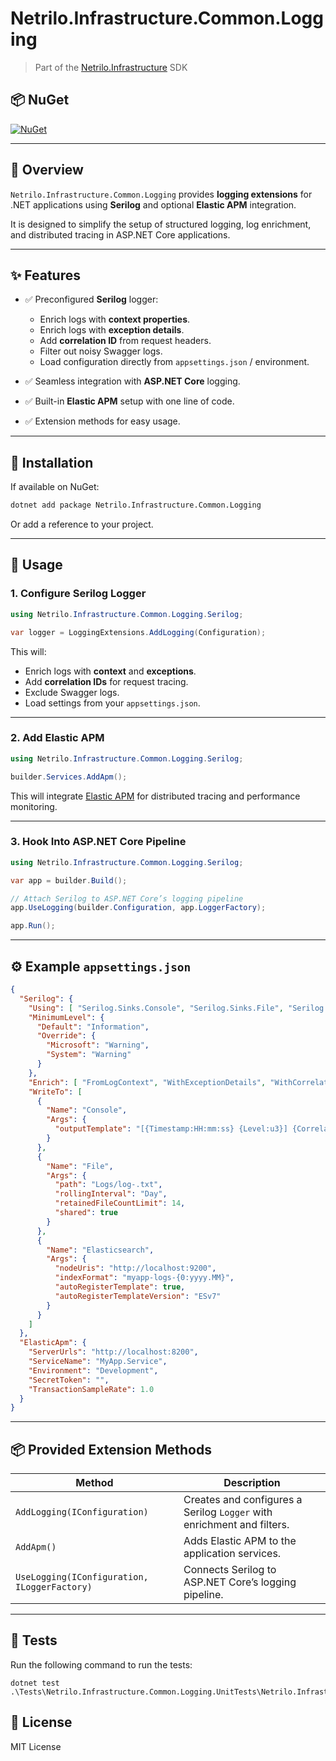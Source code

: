 # Netrilo.Infrastructure.Common.Logging

> Part of the [Netrilo.Infrastructure](https://github.com/raminesfahani/Netrilo_Infrastructure) SDK

## 📦 NuGet

[![NuGet](https://img.shields.io/nuget/v/Netrilo.Infrastructure.Common.Logging)](https://www.nuget.org/packages/Netrilo.Infrastructure.Common.Logging)

---

## 📖 Overview

`Netrilo.Infrastructure.Common.Logging` provides **logging extensions** for .NET applications using **Serilog** and optional **Elastic APM** integration.  

It is designed to simplify the setup of structured logging, log enrichment, and distributed tracing in ASP.NET Core applications.

---

## ✨ Features

- ✅ Preconfigured **Serilog** logger:
  - Enrich logs with **context properties**.  
  - Enrich logs with **exception details**.  
  - Add **correlation ID** from request headers.  
  - Filter out noisy Swagger logs.  
  - Load configuration directly from `appsettings.json` / environment.  

- ✅ Seamless integration with **ASP.NET Core** logging.  
- ✅ Built-in **Elastic APM** setup with one line of code.  
- ✅ Extension methods for easy usage.  

---

## 🚀 Installation

If available on NuGet:

```bash
dotnet add package Netrilo.Infrastructure.Common.Logging
```

Or add a reference to your project.

---

## 📘 Usage

### 1. Configure Serilog Logger

```csharp
using Netrilo.Infrastructure.Common.Logging.Serilog;

var logger = LoggingExtensions.AddLogging(Configuration);
```

This will:
- Enrich logs with **context** and **exceptions**.  
- Add **correlation IDs** for request tracing.  
- Exclude Swagger logs.  
- Load settings from your `appsettings.json`.  

---

### 2. Add Elastic APM

```csharp
using Netrilo.Infrastructure.Common.Logging.Serilog;

builder.Services.AddApm();
```

This will integrate [Elastic APM](https://www.elastic.co/apm) for distributed tracing and performance monitoring.

---

### 3. Hook Into ASP.NET Core Pipeline

```csharp
using Netrilo.Infrastructure.Common.Logging.Serilog;

var app = builder.Build();

// Attach Serilog to ASP.NET Core’s logging pipeline
app.UseLogging(builder.Configuration, app.LoggerFactory);

app.Run();
```

---

## ⚙️ Example `appsettings.json`

```json
{
  "Serilog": {
    "Using": [ "Serilog.Sinks.Console", "Serilog.Sinks.File", "Serilog.Sinks.Elasticsearch" ],
    "MinimumLevel": {
      "Default": "Information",
      "Override": {
        "Microsoft": "Warning",
        "System": "Warning"
      }
    },
    "Enrich": [ "FromLogContext", "WithExceptionDetails", "WithCorrelationId" ],
    "WriteTo": [
      {
        "Name": "Console",
        "Args": {
          "outputTemplate": "[{Timestamp:HH:mm:ss} {Level:u3}] {CorrelationId} {Message:lj}{NewLine}{Exception}"
        }
      },
      {
        "Name": "File",
        "Args": {
          "path": "Logs/log-.txt",
          "rollingInterval": "Day",
          "retainedFileCountLimit": 14,
          "shared": true
        }
      },
      {
        "Name": "Elasticsearch",
        "Args": {
          "nodeUris": "http://localhost:9200",
          "indexFormat": "myapp-logs-{0:yyyy.MM}",
          "autoRegisterTemplate": true,
          "autoRegisterTemplateVersion": "ESv7"
        }
      }
    ]
  },
  "ElasticApm": {
    "ServerUrls": "http://localhost:8200",
    "ServiceName": "MyApp.Service",
    "Environment": "Development",
    "SecretToken": "",
    "TransactionSampleRate": 1.0
  }
}
```

---

## 📦 Provided Extension Methods

| Method | Description |
|--------|-------------|
| `AddLogging(IConfiguration)` | Creates and configures a Serilog `Logger` with enrichment and filters. |
| `AddApm()` | Adds Elastic APM to the application services. |
| `UseLogging(IConfiguration, ILoggerFactory)` | Connects Serilog to ASP.NET Core’s logging pipeline. |

---

## 🧪 Tests

Run the following command to run the tests:

```
dotnet test .\Tests\Netrilo.Infrastructure.Common.Logging.UnitTests\Netrilo.Infrastructure.Common.Logging.UnitTests.csproj
```

## 📄 License

MIT License
